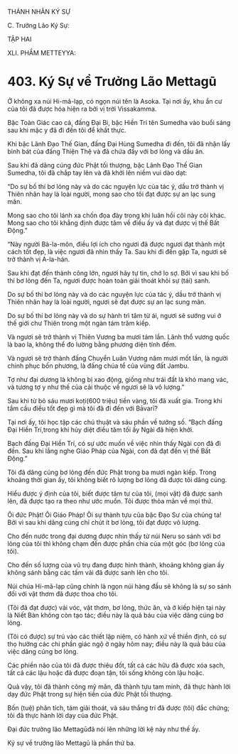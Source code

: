 THÁNH NHÂN KÝ SỰ

C. Trưởng Lão Ký Sự:

TẬP HAI

XLI. PHẨM METTEYYA:

# 403. Ký Sự về Trưởng Lão Mettagū

Ở không xa núi Hi-mã-lạp, có ngọn núi tên là Asoka. Tại nơi ấy, khu ẩn cư của tôi đã được hóa hiện ra bởi vị trời Vissakamma.

Bậc Toàn Giác cao cả, đấng Đại Bi, bậc Hiền Trí tên Sumedha vào buổi sáng sau khi mặc y đã đi đến tôi để khất thực.

Khi bậc Lãnh Đạo Thế Gian, đấng Đại Hùng Sumedha đi đến, tôi đã nhận lấy bình bát của đấng Thiện Thệ và đã chứa đầy với bơ lỏng và dầu ăn.

Sau khi đã dâng cúng đức Phật tối thượng, bậc Lãnh Đạo Thế Gian Sumedha, tôi đã chắp tay lên và đã khởi lên niềm vui dào dạt:

“Do sự bố thí bơ lỏng này và do các nguyện lực của tác ý, dầu trở thành vị Thiên nhân hay là loài người, mong sao cho tôi đạt được sự an lạc sung mãn.

Mong sao cho tôi lánh xa chốn đọa đày trong khi luân hồi cõi này cõi khác. Mong sao cho tôi khẳng định được tâm về điều ấy và đạt được vị thế Bất Động.”

“Này người Bà-la-môn, điều lợi ích cho ngươi đã được ngươi đạt thành một cách tốt đẹp, là việc ngươi đã nhìn thấy Ta. Sau khi đi đến gặp Ta, ngươi sẽ trở thành vị A-la-hán.

Sau khi đạt đến thành công lớn, ngươi hãy tự tin, chớ lo sợ. Bởi vì sau khi bố thí bơ lỏng đến Ta, ngươi được hoàn toàn giải thoát khỏi sự (tái) sanh.

Do sự bố thí bơ lỏng này và do các nguyện lực của tác ý, dầu trở thành vị Thiên nhân hay là loài người, ngươi sẽ đạt được sự an lạc sung mãn.

Do sự bố thí bơ lỏng này và do sự hành trì tâm từ ái, ngươi sẽ sướng vui ở thế giới chư Thiên trong một ngàn tám trăm kiếp.

Và ngươi sẽ trở thành vị Thiên Vương ba mươi tám lần. Lãnh thổ vương quốc là bao la, không thể đo lường bằng phương diện tính đếm.

Và ngươi sẽ trở thành đấng Chuyển Luân Vương năm mươi mốt lần, là người chinh phục bốn phương, là đấng chúa tể của vùng đất Jambu.

Tợ như đại dương là không bị xao động, giống như trái đất là khó mang vác, và tương tợ y như thế của cải thuộc về ngươi sẽ là vô lượng.”

Sau khi từ bỏ sáu mươi koṭi(600 triệu) tiền vàng, tôi đã xuất gia. Trong khi tầm cầu điều tốt đẹp gì mà tôi đã đi đến với Bāvarī?

Tại nơi ấy, tôi học tập các chú thuật và sáu phần về tướng số. “Bạch đấng Đại Hiền Trí,trong khi hủy diệt điều tăm tối ấy Ngài đã hiện khởi.

Bạch đấng Đại Hiền Trí, có sự ước muốn về việc nhìn thấy Ngài con đã đi đến. Sau khi lắng nghe Giáo Pháp của Ngài, con đã đạt đến vị thế Bất Động.”

Tôi đã dâng cúng bơ lỏng đến đức Phật trong ba mươi ngàn kiếp. Trong khoảng thời gian ấy, tôi không biết rõ lượng bơ lỏng đã được tôi dâng cúng.

Hiểu được ý định của tôi, biết được tâm tư của tôi, (mọi vật) đã được sanh lên, đã được tạo ra theo như ước muốn. Tôi được thỏa mãn về mọi thứ.

Ôi đức Phật! Ôi Giáo Pháp! Ôi sự thành tựu của bậc Đạo Sư của chúng ta! Bởi vì sau khi dâng cúng chỉ chút ít bơ lỏng, tôi đạt được vô lượng.

Cho đến nước trong đại dương được nhìn thấy từ núi Neru so sánh với bơ lỏng của tôi thì không chạm đến được phần chia của một góc (bơ lỏng của tôi).

Cho đến số lượng của vũ trụ đang được hình thành, khoảng không gian ấy không sánh bằng các tấm vải đã được sanh lên cho tôi.

Núi chúa Hi-mã-lạp cũng chính là ngọn núi hàng đầu sẽ không là sự so sánh đối với vật thơm đã được thoa cho tôi.

(Tôi đã đạt được) vải vóc, vật thơm, bơ lỏng, thức ăn, và ở kiếp hiện tại này là Niết Bàn không còn tạo tác; điều này là quả báu của việc dâng cúng bơ lỏng.

(Tôi có được) sự trú vào các thiết lập niệm, có hành xứ về thiền định, có sự thọ hưởng các chi phần giác ngộ ở ngày hôm nay; điều này là quả báu của việc dâng cúng bơ lỏng.

Các phiền não của tôi đã được thiêu đốt, tất cả các hữu đã được xóa sạch, tất cả các lậu hoặc đã được đoạn tận, tôi sống không còn lậu hoặc.

Quả vậy, tôi đã thành công mỹ mãn, đã thành tựu tam minh, đã thực hành lời dạy đức Phật trong sự hiện tiền của đức Phật tối thượng.

Bốn (tuệ) phân tích, tám giải thoát, và sáu thắng trí đã được (tôi) đắc chứng; tôi đã thực hành lời dạy của đức Phật.

Đại đức trưởng lão Mettagūđã nói lên những lời kệ này như thế ấy.

Ký sự về trưởng lão Mettagū là phần thứ ba.
